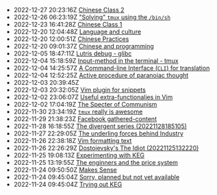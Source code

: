 * 2022-12-27 20:23:16Z [Chinese Class 2](/25)
* 2022-12-26 06:23:19Z ["Solving" `tmux` using the `/bin/sh`](/24)
* 2022-12-23 16:41:28Z [Chinese Class 1](/22)
* 2022-12-20 12:04:48Z [Language and culture](/21)
* 2022-12-20 12:00:51Z [Chinese Practices](/20)
* 2022-12-20 09:01:37Z [Chinese and programming](/19)
* 2022-12-05 18:47:11Z [Lutris debug - glibc](/18)
* 2022-12-04 15:18:59Z [Input-method in the terminal - tmux](/17)
* 2022-12-04 14:25:57Z [A Command-line Interface (`CLI`) for translation](/16)
* 2022-12-04 12:52:25Z [Active procedure of paranoiac thought ](/15)
* 2022-12-03 20:39:45Z [](/14)
* 2022-12-03 20:32:05Z [Vim plugin for snippets](/13)
* 2022-12-02 23:06:07Z [Useful extra-functionalies in Vim](/12)
* 2022-12-02 17:04:19Z [The Specter of Communism](/11)
* 2022-11-30 23:34:19Z [`tmux` really is awesome](/10)
* 2022-11-29 21:38:23Z [Facebook gathered-content](/6)
* 2022-11-28 16:18:55Z [The divergent series (20221128185105)](/9)
* 2022-11-27 22:29:05Z [The underling forces behind Industry](/8)
* 2022-11-26 22:38:18Z [Vim formatting text](/7)
* 2022-11-26 22:26:29Z [Dostoievsky's The Idiot (20221125132220)](/3)
* 2022-11-25 19:08:13Z [Experimenting with KEG](/5)
* 2022-11-25 13:19:55Z [The enginners and the price system](/4)
* 2022-11-24 09:50:50Z [Makes Sense](/2)
* 2022-11-24 09:45:04Z [Sorry, planned but not yet available](/0)
* 2022-11-24 09:45:04Z [Trying out KEG](/1)
